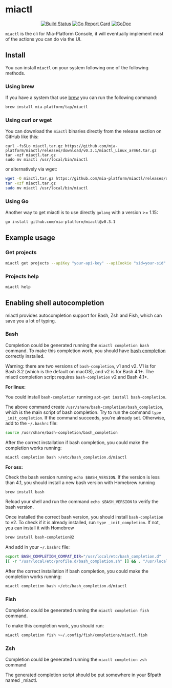 # miactl

<center>

[![Build Status][github-actions-svg]][github-actions]
[![Go Report Card][go-report-card]][go-report-card-link]
[![GoDoc][godoc-svg]][godoc-link]

</center>

`miactl` is the cli for Mia-Platform Console, it will eventually implement most of the actions you can do
via the UI.

## Install

You can install `miactl` on your system following one of the following methods.

### Using brew

If you have a system that use [brew] you can run the following command:

```sh
brew install mia-platform/tap/miactl
```

### Using curl or wget

You can download the `miactl` binaries directly from the release section on GitHub like this:

```brew
curl -fsSLo miactl.tar.gz https://github.com/mia-platform/miactl/releases/download/v0.3.1/miactl_Linux_arm64.tar.gz
tar -xzf miactl.tar.gz
sudo mv miactl /usr/local/bin/miactl
```

or alternatively via wget:

```bash
wget -O miactl.tar.gz https://github.com/mia-platform/miactl/releases/download/v0.3.1/miactl_Linux_arm64.tar.gz
tar -xzf miactl.tar.gz
sudo mv miactl /usr/local/bin/miactl
```

### Using Go

Another way to get miactl is to use directly `golang` with a version >= 1.15:

```sh
go install github.com/mia-platform/miactl@v0.3.1
```

## Example usage

### Get projects

```sh
miactl get projects --apiKey "your-api-key" --apiCookie "sid=your-sid" --apiBaseUrl "https://console.url/"
```

### Projects help

```sh
miactl help
```

## Enabling shell autocompletion

miactl provides autocompletion support for Bash, Zsh and Fish, which can save you a lot of typing.

### Bash

Completion could be generated running the `miactl completion bash` command.
To make this completion work, you should have [bash completion](https://github.com/scop/bash-completion)
correctly installed.

Warning: there are two versions of `bash-completion`, v1 and v2. V1 is for Bash 3.2 (which is the default on macOS),
and v2 is for Bash 4.1+. The miactl completion script requires `bash-completion` v2 and Bash 4.1+.

**For linux:**

You could install `bash-completion` running `apt-get install bash-completion`.

The above command create `/usr/share/bash-completion/bash_completion`, which is the main script of bash completion.
Try to run the command `type _init_completion`. If the command succeeds, you're already set. Otherwise, add to the
`~/.bashrc` file:

```sh
source /usr/share/bash-completion/bash_completion
```

After the correct installation if bash completion, you could make the completion works running:

```sh
miactl completion bash >/etc/bash_completion.d/miactl
```

**For osx:**

Check the bash version running `echo $BASH_VERSION`. If the version is less than 4.1, you should install a new bash
version with Homebrew running

```sh
brew install bash
```

Reload your shell and run the command `echo $BASH_VERSION` to verify the bash version.

Once installed the correct bash version, you should install `bash-completion` to v2. To check if it is already
installed, run `type _init_completion`. If not, you can install it with Homebrew

```sh
brew install bash-completion@2
````

And add in your `~/.bashrc` file:

```sh
export BASH_COMPLETION_COMPAT_DIR="/usr/local/etc/bash_completion.d"
[[ -r "/usr/local/etc/profile.d/bash_completion.sh" ]] && . "/usr/local/etc/profile.d/bash_completion.sh"
```

After the correct installation if bash completion, you could make the completion works running:

```sh
miactl completion bash >/etc/bash_completion.d/miactl
```

### Fish

Completion could be generated running the `miactl completion fish` command.

To make this completion work, you should run:

```sh
miactl completion fish >~/.config/fish/completions/miactl.fish
```

### Zsh

Completion could be generated running the `miactl completion zsh` command

The generated completion script should be put somewhere in your $fpath named _miactl.

[github-actions]: https://github.com/mia-platform/miactl/actions
[github-actions-svg]: https://github.com/mia-platform/miactl/workflows/Test%20and%20build/badge.svg
[godoc-svg]: https://godoc.org/github.com/mia-platform/miactl?status.svg
[godoc-link]: https://godoc.org/github.com/mia-platform/miactl
[go-report-card]: https://goreportcard.com/badge/github.com/mia-platform/miactl
[go-report-card-link]: https://goreportcard.com/report/github.com/mia-platform/miactl
[brew]: https://brew.sh "Homebrew homepage"
